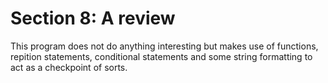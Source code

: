 # Section 8: A review

This program does not do anything interesting but makes use of functions, repition statements, conditional statements and some string formatting to act as a checkpoint of sorts. 
